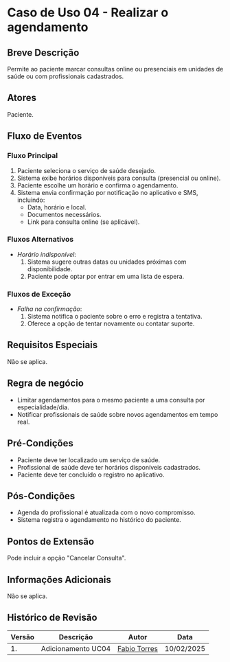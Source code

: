 ﻿# Caso de Uso 04 - Realizar o agendamento

## **Breve Descrição**

Permite ao paciente marcar consultas online ou presenciais em unidades de saúde ou com profissionais cadastrados.

## **Atores**

Paciente.

## **Fluxo de Eventos**

### **Fluxo Principal**

1. Paciente seleciona o serviço de saúde desejado.
2. Sistema exibe horários disponíveis para consulta (presencial ou online).
3. Paciente escolhe um horário e confirma o agendamento.
4. Sistema envia confirmação por notificação no aplicativo e SMS, incluindo:
   - Data, horário e local.
   - Documentos necessários.
   - Link para consulta online (se aplicável).

### **Fluxos Alternativos**

- *Horário indisponível*:
  1. Sistema sugere outras datas ou unidades próximas com disponibilidade.
  2. Paciente pode optar por entrar em uma lista de espera.

### **Fluxos de Exceção**

- *Falha na confirmação*:
  1. Sistema notifica o paciente sobre o erro e registra a tentativa.
  2. Oferece a opção de tentar novamente ou contatar suporte.

## **Requisitos Especiais**

Não se aplica.

## **Regra de negócio** 

- Limitar agendamentos para o mesmo paciente a uma consulta por especialidade/dia.
- Notificar profissionais de saúde sobre novos agendamentos em tempo real.

## **Pré-Condições** 

- Paciente deve ter localizado um serviço de saúde.
- Profissional de saúde deve ter horários disponíveis cadastrados.
- Paciente deve ter concluído o registro no aplicativo.

## **Pós-Condições**

- Agenda do profissional é atualizada com o novo compromisso.
- Sistema registra o agendamento no histórico do paciente.

## **Pontos de Extensão**

Pode incluir a opção "Cancelar Consulta".

## **Informações Adicionais**

Não se aplica.


## **Histórico de Revisão**

| Versão | Descrição          | Autor                                            | Data       |
| ------ | ------------------ | ------------------------------------------------ | ---------- |
| 1.     | Adicionamento UC04 | [Fabio Torres](http://github.com/fabioaletorres) | 10/02/2025 |